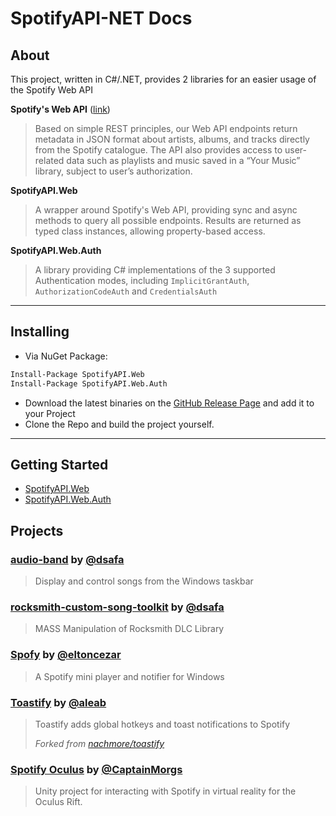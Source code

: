 # SpotifyAPI-NET Docs

## About

This project, written in C#/.NET, provides 2 libraries for an easier usage of the Spotify Web API

**Spotify's Web API** ([link](https://developer.spotify.com/web-api/))
> Based on simple REST principles, our Web API endpoints return metadata in JSON format about artists, albums, and tracks directly from the Spotify catalogue.
> The API also provides access to user-related data such as playlists and music saved in a “Your Music” library, subject to user’s authorization.

**SpotifyAPI.Web**
> A wrapper around Spotify's Web API, providing sync and async methods to query all possible endpoints. Results are returned as typed class instances, allowing property-based access.

**SpotifyAPI.Web.Auth**
> A library providing C# implementations of the 3 supported Authentication modes, including `ImplicitGrantAuth`, `AuthorizationCodeAuth` and `CredentialsAuth`

---

## Installing

* Via NuGet Package:
```bash
Install-Package SpotifyAPI.Web
Install-Package SpotifyAPI.Web.Auth
```
* Download the latest binaries on the [GitHub Release Page](https://github.com/JohnnyCrazy/SpotifyAPI-NET/releases) and add it to your Project
* Clone the Repo and build the project yourself.

---

## Getting Started

* [SpotifyAPI.Web](/web/getting_started/)
* [SpotifyAPI.Web.Auth](/auth/getting_started/)


## Projects

### [audio-band](https://github.com/dsafa/audio-band) by [@dsafa](https://github.com/dsafa)

> Display and control songs from the Windows taskbar

### [rocksmith-custom-song-toolkit](https://github.com/catara/rocksmith-custom-song-toolkit) by [@dsafa](https://github.com/catara)

> MASS Manipulation of Rocksmith DLC Library

### [Spofy](https://github.com/eltoncezar/Spofy) by [@eltoncezar](https://github.com/eltoncezar)

> A Spotify mini player and notifier for Windows

### [Toastify](https://github.com/aleab/toastify) by [@aleab](https://github.com/aleab)

> Toastify adds global hotkeys and toast notifications to Spotify
>
> *Forked from [nachmore/toastify](https://github.com/nachmore/toastify)*

### [Spotify Oculus](https://github.com/CaptainMorgs/spotify-oculus-release) by [@CaptainMorgs](https://github.com/CaptainMorgs)

> Unity project for interacting with Spotify in virtual reality for the Oculus Rift.
